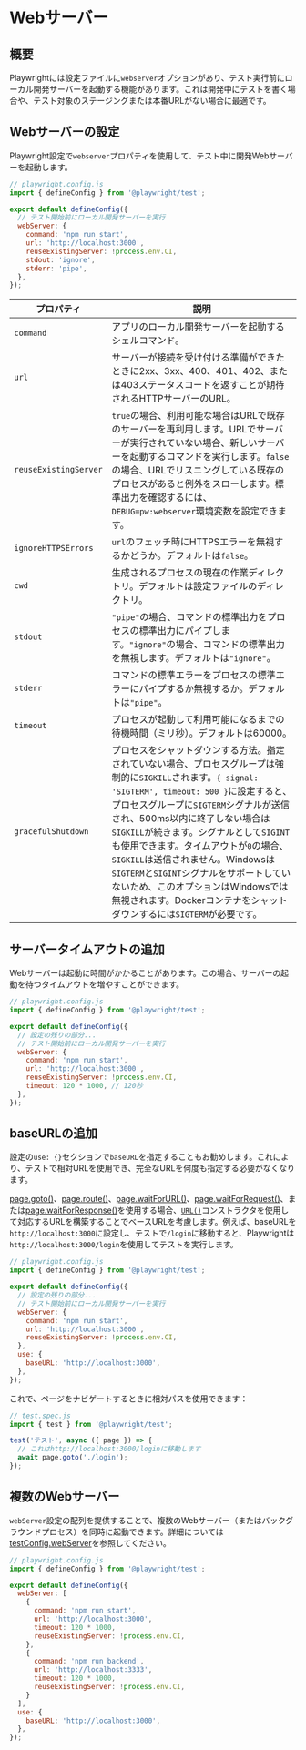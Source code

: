 # Webサーバー

## 概要

Playwrightには設定ファイルに`webserver`オプションがあり、テスト実行前にローカル開発サーバーを起動する機能があります。これは開発中にテストを書く場合や、テスト対象のステージングまたは本番URLがない場合に最適です。

## Webサーバーの設定

Playwright設定で`webserver`プロパティを使用して、テスト中に開発Webサーバーを起動します。

```javascript
// playwright.config.js
import { defineConfig } from '@playwright/test';

export default defineConfig({
  // テスト開始前にローカル開発サーバーを実行
  webServer: {
    command: 'npm run start',
    url: 'http://localhost:3000',
    reuseExistingServer: !process.env.CI,
    stdout: 'ignore',
    stderr: 'pipe',
  },
});
```

| プロパティ | 説明 |
|----------|------|
| `command` | アプリのローカル開発サーバーを起動するシェルコマンド。 |
| `url` | サーバーが接続を受け付ける準備ができたときに2xx、3xx、400、401、402、または403ステータスコードを返すことが期待されるHTTPサーバーのURL。 |
| `reuseExistingServer` | `true`の場合、利用可能な場合はURLで既存のサーバーを再利用します。URLでサーバーが実行されていない場合、新しいサーバーを起動するコマンドを実行します。`false`の場合、URLでリスニングしている既存のプロセスがあると例外をスローします。標準出力を確認するには、`DEBUG=pw:webserver`環境変数を設定できます。 |
| `ignoreHTTPSErrors` | `url`のフェッチ時にHTTPSエラーを無視するかどうか。デフォルトは`false`。 |
| `cwd` | 生成されるプロセスの現在の作業ディレクトリ。デフォルトは設定ファイルのディレクトリ。 |
| `stdout` | `"pipe"`の場合、コマンドの標準出力をプロセスの標準出力にパイプします。`"ignore"`の場合、コマンドの標準出力を無視します。デフォルトは`"ignore"`。 |
| `stderr` | コマンドの標準エラーをプロセスの標準エラーにパイプするか無視するか。デフォルトは`"pipe"`。 |
| `timeout` | プロセスが起動して利用可能になるまでの待機時間（ミリ秒）。デフォルトは60000。 |
| `gracefulShutdown` | プロセスをシャットダウンする方法。指定されていない場合、プロセスグループは強制的に`SIGKILL`されます。`{ signal: 'SIGTERM', timeout: 500 }`に設定すると、プロセスグループに`SIGTERM`シグナルが送信され、500ms以内に終了しない場合は`SIGKILL`が続きます。シグナルとして`SIGINT`も使用できます。タイムアウトが`0`の場合、`SIGKILL`は送信されません。Windowsは`SIGTERM`と`SIGINT`シグナルをサポートしていないため、このオプションはWindowsでは無視されます。Dockerコンテナをシャットダウンするには`SIGTERM`が必要です。 |

## サーバータイムアウトの追加

Webサーバーは起動に時間がかかることがあります。この場合、サーバーの起動を待つタイムアウトを増やすことができます。

```javascript
// playwright.config.js
import { defineConfig } from '@playwright/test';

export default defineConfig({
  // 設定の残りの部分...
  // テスト開始前にローカル開発サーバーを実行
  webServer: {
    command: 'npm run start',
    url: 'http://localhost:3000',
    reuseExistingServer: !process.env.CI,
    timeout: 120 * 1000, // 120秒
  },
});
```

## baseURLの追加

設定の`use: {}`セクションで`baseURL`を指定することもお勧めします。これにより、テストで相対URLを使用でき、完全なURLを何度も指定する必要がなくなります。

[page.goto()](/docs/api/class-page#page-goto)、[page.route()](/docs/api/class-page#page-route)、[page.waitForURL()](/docs/api/class-page#page-wait-for-url)、[page.waitForRequest()](/docs/api/class-page#page-wait-for-request)、または[page.waitForResponse()](/docs/api/class-page#page-wait-for-response)を使用する場合、[`URL()`](https://developer.mozilla.org/en-US/docs/Web/API/URL/URL)コンストラクタを使用して対応するURLを構築することでベースURLを考慮します。例えば、baseURLを`http://localhost:3000`に設定し、テストで`/login`に移動すると、Playwrightは`http://localhost:3000/login`を使用してテストを実行します。

```javascript
// playwright.config.js
import { defineConfig } from '@playwright/test';

export default defineConfig({
  // 設定の残りの部分...
  // テスト開始前にローカル開発サーバーを実行
  webServer: {
    command: 'npm run start',
    url: 'http://localhost:3000',
    reuseExistingServer: !process.env.CI,
  },
  use: {
    baseURL: 'http://localhost:3000',
  },
});
```

これで、ページをナビゲートするときに相対パスを使用できます：

```javascript
// test.spec.js
import { test } from '@playwright/test';

test('テスト', async ({ page }) => {
  // これはhttp://localhost:3000/loginに移動します
  await page.goto('./login');
});
```

## 複数のWebサーバー

`webServer`設定の配列を提供することで、複数のWebサーバー（またはバックグラウンドプロセス）を同時に起動できます。詳細については[testConfig.webServer](/docs/api/class-testconfig#test-config-web-server)を参照してください。

```javascript
// playwright.config.js
import { defineConfig } from '@playwright/test';

export default defineConfig({
  webServer: [
    {
      command: 'npm run start',
      url: 'http://localhost:3000',
      timeout: 120 * 1000,
      reuseExistingServer: !process.env.CI,
    },
    {
      command: 'npm run backend',
      url: 'http://localhost:3333',
      timeout: 120 * 1000,
      reuseExistingServer: !process.env.CI,
    }
  ],
  use: {
    baseURL: 'http://localhost:3000',
  },
});